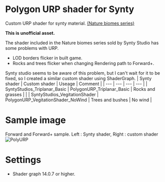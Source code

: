 # Polygon URP shader for Synty
 Custom URP shader for synty material. [(Nature biomes series)](https://assetstore.unity.com/packages/3d/vegetation/trees/polygon-meadow-forest-nature-biomes-low-poly-3d-art-by-synty-234255)
 
 **This is unofficial asset.**

The shader included in the Nature biomes series sold by Synty Studio has some problems with URP. 
- LOD borders flicker in built game.
- Rocks and trees flicker when changing Rendering path to Forward+.

Synty studio seems to be aware of this problem, but I can't wait for it to be fixed, so I created a similar custom shader using ShaderGraph.
| Synty shader | Custom shader | Useage | Comment |
| --- | --- | --- | --- |
| SyntyStudios_Triplanar_Basic | PolygonURP_Triplanar_Basic | Rocks and grasses | |
| SyntyStudios_VegitationShader | PolygonURP_VegitationShader_NoWind | Trees and bushes | No wind |

# Sample image
Forward and Forward+ sample.
Left : Synty shader, Right : custom shader
![PolyURP](https://github.com/eviltwo/PolygonURPShader/assets/7721151/a23877e2-40f8-4d6c-9a6e-e915f29a86d8)

# Settings
- Shader graph 14.0.7 or higher.
